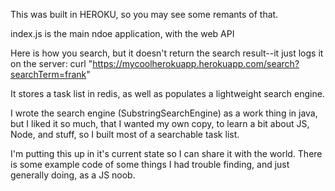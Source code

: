 This was built in HEROKU, so you may see some remants of that.

index.js is the main ndoe application, with the web API

Here is how you search, but it doesn't return the search result--it just logs it on the server:
curl "https://mycoolherokuapp.herokuapp.com/search?searchTerm=frank"

It stores a task list in redis, as well as populates a lightweight search engine.


I wrote the search engine (SubstringSearchEngine) as a work thing in java, but I liked it so much, that I wanted my own copy, to learn a bit about JS, Node, and stuff, so I built most of a searchable task list.

I'm putting this up in it's current state so I can share it with the world.  There is some example code of some things I had trouble finding, and just generally doing, as a JS noob.